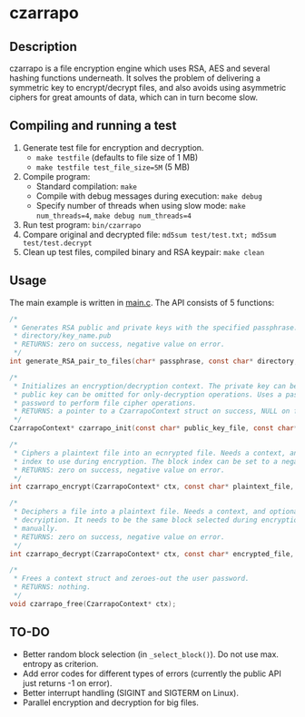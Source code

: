 # czarrapo #

## Description ##
czarrapo is a file encryption engine which uses RSA, AES and several hashing functions underneath. It solves the problem of delivering a symmetric key to encrypt/decrypt files, and also avoids using asymmetric ciphers for great amounts of data, which can in turn become slow.

## Compiling and running a test ##
1. Generate test file for encryption and decryption.
	* `make testfile` (defaults to file size of 1 MB)
	* `make testfile test_file_size=5M` (5 MB)
2. Compile program:
	* Standard compilation: `make`
	* Compile with debug messages during execution: `make debug`
	* Specify number of threads when using slow mode: `make num_threads=4`, `make debug num_threads=4`
3. Run test program: `bin/czarrapo`
4. Compare original and decrypted file: `md5sum test/test.txt; md5sum test/test.decrypt`
5. Clean up test files, compiled binary and RSA keypair: `make clean`

## Usage ##
The main example is written in [main.c](src/main.c). The API consists of 5 functions:

```C
/*
 * Generates RSA public and private keys with the specified passphrase. Saves them to directory/key_name and
 * directory/key_name.pub
 * RETURNS: zero on success, negative value on error.
 */
int generate_RSA_pair_to_files(char* passphrase, const char* directory, const char* key_name, int keylen);

/*
 * Initializes an encryption/decryption context. The private key can be omitted for only-encryption operations; the
 * public key can be omitted for only-decryption operations. Uses a passphrase to open the private key, and a user
 * password to perform file cipher operations.
 * RETURNS: a pointer to a CzarrapoContext struct on success, NULL on failure.
 */
CzarrapoContext* czarrapo_init(const char* public_key_file, const char* private_key_file, const char* passphrase, const char* password, bool fast_mode);

/*
 * Ciphers a plaintext file into an ecnrypted file. Needs a context, and optionally takes a manually selected block
 * index to use during encryption. The block index can be set to a negative value so it is selected automatically.
 * RETURNS: zero on success, negative value on error.
 */
int czarrapo_encrypt(CzarrapoContext* ctx, const char* plaintext_file, const char* encrypted_file, long long int selected_block_index);

/*
 * Deciphers a file into a plaintext file. Needs a context, and optionally takes a manually selected block to use during
 * decryiption. It needs to be the same block selected during encryption. This value can be -1 so the block is found
 * manually.
 * RETURNS: zero on success, negative value on error.
 */
int czarrapo_decrypt(CzarrapoContext* ctx, const char* encrypted_file, const char* decrypted_file, long long int selected_block_index);

/*
 * Frees a context struct and zeroes-out the user password.
 * RETURNS: nothing.
 */
void czarrapo_free(CzarrapoContext* ctx);

```

## TO-DO ##
* Better random block selection (in `_select_block()`). Do not use max. entropy as criterion.
* Add error codes for different types of errors (currently the public API just returns -1 on error).
* Better interrupt handling (SIGINT and SIGTERM on Linux).
* Parallel encryption and decryption for big files.